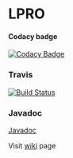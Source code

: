 # LPRO

#### Codacy badge
[![Codacy Badge](https://api.codacy.com/project/badge/Grade/302d03a607634c34a38245388234abdb)](https://www.codacy.com?utm_source=github.com&amp;utm_medium=referral&amp;utm_content=rntcruz23/LPRO&amp;utm_campaign=Badge_Grade)

### Travis
[![Build Status](https://travis-ci.com/rntcruz23/LPRO.svg?token=VymBesuwp4p7qziuLL5L&branch=master)](https://travis-ci.com/rntcruz23/LPRO)

### Javadoc
[Javadoc](https://paginas.fe.up.pt/~up201405867/lpro/doc/)


 Visit [wiki](https://github.com/rntcruz23/LPRO/wiki) page
